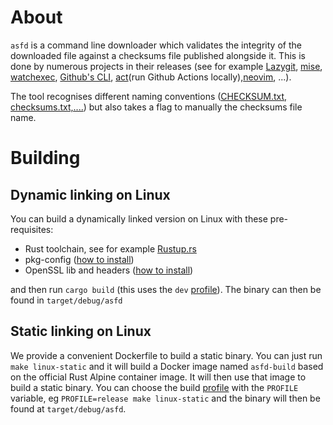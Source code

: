 # About

`asfd` is a command line downloader which validates the integrity of the downloaded file against a checksums file published alongside it.
This is done by numerous projects in their releases (see for example [Lazygit](https://github.com/jesseduffield/lazydocker), [mise](https://github.com/jdx/mise), [watchexec](https://github.com/watchexec/watchexec), [Github's CLI](https://github.com/cli/cli/), [act](https://github.com/nektos/act/releases/tag/v0.2.66)(run Github Actions locally),[neovim](https://github.com/neovim/neovim), ...).

The tool recognises different naming conventions ([CHECKSUM.txt, checksums.txt,....](https://github.com/asfaload/asfd/blob/main/src/main.rs#L15)) but also takes a flag to manually the checksums file name.

# Building

## Dynamic linking on Linux
You can build a dynamically linked version on Linux with these pre-requisites:

* Rust toolchain, see for example [Rustup.rs](https://rustup.rs/)
* pkg-config ([how to install](https://command-not-found.com/pkg-config))
* OpenSSL lib and headers ([how to install](https://docs.rs/openssl/0.10.16/openssl/#automatic))

and then run `cargo build` (this uses the `dev` [profile](https://doc.rust-lang.org/cargo/reference/profiles.html)). The binary can then be found in `target/debug/asfd`

## Static linking on Linux

We provide a convenient Dockerfile to build a static binary. You can just run `make linux-static` and it will build a Docker image named `asfd-build` based on the official Rust Alpine container image. It will then use that image to build a static binary. You can choose the build [profile](https://doc.rust-lang.org/cargo/reference/profiles.html) with the `PROFILE` variable, eg `PROFILE=release make linux-static` and the binary will then be found at `target/debug/asfd`.
